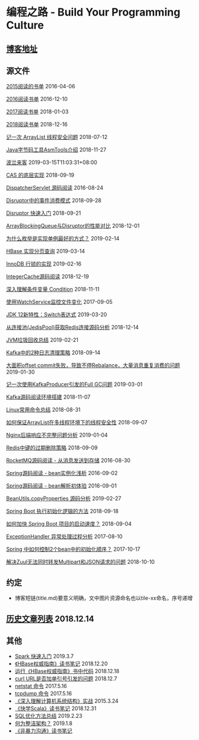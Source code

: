 # 编程之路 - Build Your Programming Culture

##  [博客地址](https://github.com/vonzhou/hugo-blog)


## 源文件


[2015阅读的书单](content/posts/2015-read-book.md)  2016-04-06

[2016阅读书单](content/posts/2016-read-book.md)  2016-12-10

[2017阅读书单](content/posts/2017-read-book.md)  2018-01-03

[2018阅读书单](content/posts/2018-read-book.md)  2018-12-16

[记一次 ArrayList 线程安全问题](content/posts/arraylist-thread-safe-problem.md)  2018-07-12

[Java字节码工具AsmTools介绍](content/posts/asmtools-intro.md)  2018-11-27

[波兰来客](content/posts/bo-lan-lai-ke.md)  2019-03-15T11:03:31+08:00

[CAS 的底层实现](content/posts/cas.md)  2018-09-19

[DispatcherServlet 源码阅读](content/posts/dispatcherservlet.md)  2016-08-24

[Disruptor中的事件消费模式](content/posts/disruptor-consume-pattern.md)  2018-09-28

[Disruptor 快速入门](content/posts/disruptor-get-started.md)  2018-09-21

[ArrayBlockingQueue与Disruptor的性能对比](content/posts/disruptor-vs-arrayblockingqueue.md)  2018-12-01

[为什么枚举是实现单例最好的方式？](content/posts/enum-singleton.md)  2019-02-14

[HBase 实现分页查询](content/posts/hbase-page.md)  2019-03-14

[InnoDB 行锁的实现](content/posts/innodb-row-lock.md)  2019-02-16

[IntegerCache源码阅读](content/posts/integercache.md)  2018-12-19

[深入理解条件变量 Condition](content/posts/java-condition.md)  2018-11-11

[使用WatchService监控文件变化](content/posts/java-watchservice.md)  2017-09-05

[JDK 12新特性：Switch表达式](content/posts/java12-switch-expression.md)  2019-03-20

[从连接池(JedisPool)获取Redis连接源码分析](content/posts/jedis-pool-get.md)  2018-12-14

[JVM垃圾回收总结](content/posts/jvm-gc-summary.md)  2019-02-21

[Kafka中的2种日志清理策略](content/posts/kafka-cleanup-policy.md)  2018-09-14

[大面积offset commit失败，导致不停Rebalance，大量消息重复消费的问题](content/posts/kafka-consumer-rebalance-jitter.md)  2019-01-30

[记一次使用KafkaProducer引发的Full GC问题](content/posts/kafka-producer-fullgc-story.md)  2019-03-01

[Kafka源码阅读环境搭建](content/posts/kafka-source-begin.md)  2018-11-07

[Linux常用命令总结](content/posts/linux-commands.md)  2018-08-31

[如何保证ArrayList在多线程环境下的线程安全性](content/posts/make-arraylist-thread-safe.md)  2018-09-07

[Nginx后端响应不完整问题分析](content/posts/nginx-temp-file.md)  2019-01-04

[Redis中键的过期删除策略](content/posts/redis-expire.md)  2018-09-09

[RocketMQ源码阅读 -  从消息发送到存储](content/posts/rocketmq-from-msg-send-to-store.md)  2016-08-30

[Spring源码阅读 - bean实例化浅析](content/posts/spring-bean-instantiation.md)  2016-09-02

[Spring源码阅读 - bean解析初体验](content/posts/spring-bean-parse.md)  2016-09-01

[BeanUtils.copyProperties 源码分析](content/posts/spring-beanutils-copyproperties.md)  2019-02-27

[Spring Boot 执行初始化逻辑的方法](content/posts/spring-boot-init-methods.md)  2018-09-18

[如何加快 Spring Boot 项目的启动速度？](content/posts/spring-boot-speedup.md)  2018-09-04

[ExceptionHandler 异常处理过程分析](content/posts/spring-exception-handler.md)  2017-08-10

[Spring 中如何控制2个bean中的初始化顺序？](content/posts/spring-two-bean-init-order-control.md)  2017-10-17

[解决Zuul无法同时转发Multipart和JSON请求的问题](content/posts/zuul-forward-multipart-and-json.md)  2018-10-10

## 约定



* 博客短链(title.md)要意义明确，文中图片资源命名也以tile-xx命名，序号递增



##  [历史文章列表](https://github.com/vonzhou/Blog/blob/master/Contents/Other/history-blogs.md)  2018.12.14


## 其他

* [Spark 快速入门](https://github.com/vonzhou/learning-spark/tree/master/blogs/hello)  2019.3.7
* [《HBase权威指南》读书笔记](https://github.com/vonzhou/Blog/blob/master/Contents/BigData/hbase-definitive.md) 2018.12.20
* [运行《HBase权威指南》书中代码](https://github.com/vonzhou/hbase-book#%E8%BF%90%E8%A1%8Chbase%E6%9D%83%E5%A8%81%E6%8C%87%E5%8D%97%E4%B9%A6%E4%B8%AD%E4%BB%A3%E7%A0%81) 2018.12.18
* [curl URL是否加单引号引发的问题](https://github.com/vonzhou/Blog/blob/master/Contents/Linux/curl/singlequote/curl-single-quote.md) 2018.12.7
* [netstat 命令](https://github.com/vonzhou/Blog/tree/master/Contents/Linux/netstat)  2017.5.16
* [tcpdump 命令](https://github.com/vonzhou/Blog/tree/master/Contents/Linux/tcpdump)  2017.5.16
* [《深入理解计算机系统结构》实战](https://github.com/vonzhou/CSAPP)   2015.3.24
* [《快学Scala》读书笔记](https://github.com/vonzhou/ScalaImpatient#%E5%BF%AB%E5%AD%A6scala%E8%AF%BB%E4%B9%A6%E7%AC%94%E8%AE%B0)  2018.12.31
* [SQL优化方法总结](https://github.com/vonzhou/Blog/blob/master/Contents/Database/sql-optimization) 2019.2.23
* [何为整洁架构？](https://github.com/vonzhou/Blog/blob/master/Contents/Reading/cleanarch/clean-arch.md) 2019.1.8
* [《非暴力沟通》读书笔记](https://github.com/vonzhou/Blog/blob/master/Contents/Reading/nonviolent-communication.md)